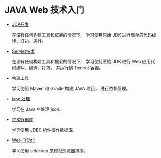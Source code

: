 # JAVA Web 技术入门

- [JDK开发](JDKDemo/README.md)
  
  在没有任何构建工具和框架的情况下，
  学习使用原始 JDK 进行简单的代码编译、打包、运行。

- [Servlet技术](ServletDemo/README.md)
  
  在没有任何构建工具和框架的情况下，
  学习使用原始 JDK 进行 Web 应用代码编写、编译、打包，
  并运行到 Tomcat 容器。

- [构建工具](TryBuild/README.md)

  学习使用 Maven 和 Gradle 构建 JAVA 项目，
  进行依赖管理。

- [json 处理](TryJson/README.md)

  学习在 Java 中处理 json。

- [连接数据库](TryMySQL/README.md)

  学习使用 JDBC 组件操作数据库。

- [Web 自动化](TrySelenium/README.md)

  学习使用 selenium 来模拟浏览器操作。
